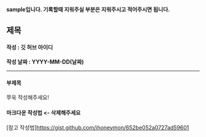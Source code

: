 #### sample입니다. 기록할때 지워주실 부분은 지워주시고 적어주시면 됩니다.

## 제목
#### 작성 : 깃 허브 아이디
**작성 날짜 : YYYY-MM-DD(날짜)**

---

#### 부제목

쭈욱 작성해주세요!

#### 마크다운 작성법 <- 삭제해주세요

[참고 작성법]https://gist.github.com/ihoneymon/652be052a0727ad59601